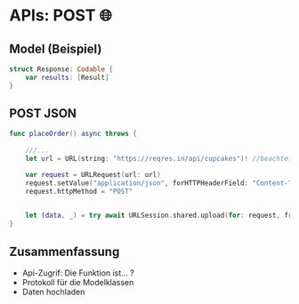 # APIs: POST 🌐

## Model (Beispiel)
```swift
struct Response: Codable {
    var results: [Result]
}
```


## POST JSON

```swift
func placeOrder() async throws {
	
	///...
	let url = URL(string: "https://reqres.in/api/cupcakes")! //beachte: force unwrap

	var request = URLRequest(url: url)
	request.setValue("application/json", forHTTPHeaderField: "Content-Type")
	request.httpMethod = "POST"

	
	let (data, _) = try await URLSession.shared.upload(for: request, from: jsonString)
}
```

## Zusammenfassung
- Api-Zugrif: Die Funktion ist… ?
- Protokoll für die Modelklassen
- Daten hochladen